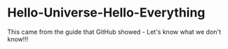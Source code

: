 # Hello-Universe-Hello-Everything
This came from the guide that GitHub showed - 
Let's know what we don't know!!!
